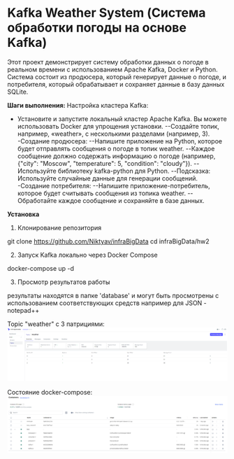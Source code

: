 # Kafka Weather System (Система обработки погоды на основе Kafka)

Этот проект демонстрирует систему обработки данных о погоде в реальном времени с использованием Apache Kafka, Docker и Python. Система состоит из продюсера, который генерирует данные о погоде, и потребителя, который обрабатывает и сохраняет данные в базу данных SQLite.

**Шаги выполнения:**
Настройка кластера Kafka:
- Установите и запустите локальный кластер Apache Kafka. Вы можете использовать Docker для упрощения установки.
--Создайте топик, например, «weather», с несколькими разделами (например, 3).
-Создание продюсера:
--Напишите приложение на Python, которое будет отправлять сообщения о погоде в топик weather.
--Каждое сообщение должно содержать информацию о погоде (например, {"city": "Moscow", "temperature": 5, "condition": "cloudy"}).
--Используйте библиотеку kafka-python для Python.
--Подсказка: Используйте случайные данные  для генерации сообщений.
-Создание потребителя:
--Напишите приложение-потребитель, которое будет считывать сообщения из топика weather.
--Обработайте каждое сообщение и сохраняйте в базе данных.



**Установка**

1. Клонирование репозитория

git clone https://github.com/Niktyav/infraBigData
cd infraBigData/hw2

2. Запуск Kafka локально через Docker Compose

docker-compose up -d

3. Просмотр результатов работы

результаты находятся в папке 'database' и могут быть просмотрены с использованием соответствующих средств
например для JSON - notepad++




Topic "weather" с 3 патрициями:   
![img sel_transormed.png](./img/topic.png)   


Состояние docker-compose:
![img sel_transormed.png](./img/docker.png)   
